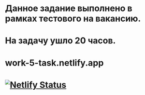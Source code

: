# Данное задание выполнено в рамках тестового на вакансию.
# На задачу ушло 20 часов.
#
#
#
#
# work-5-task.netlify.app
# [![Netlify Status](https://api.netlify.com/api/v1/badges/9054d6e1-ad85-4d79-84d0-6489089c2560/deploy-status)](https://app.netlify.com/sites/rainbow-kulfi-a69068/deploys)
#
#

